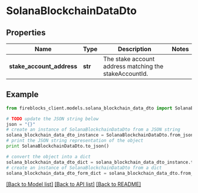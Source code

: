 # SolanaBlockchainDataDto


## Properties

Name | Type | Description | Notes
------------ | ------------- | ------------- | -------------
**stake_account_address** | **str** | The stake account address matching the stakeAccountId. | 

## Example

```python
from fireblocks_client.models.solana_blockchain_data_dto import SolanaBlockchainDataDto

# TODO update the JSON string below
json = "{}"
# create an instance of SolanaBlockchainDataDto from a JSON string
solana_blockchain_data_dto_instance = SolanaBlockchainDataDto.from_json(json)
# print the JSON string representation of the object
print SolanaBlockchainDataDto.to_json()

# convert the object into a dict
solana_blockchain_data_dto_dict = solana_blockchain_data_dto_instance.to_dict()
# create an instance of SolanaBlockchainDataDto from a dict
solana_blockchain_data_dto_form_dict = solana_blockchain_data_dto.from_dict(solana_blockchain_data_dto_dict)
```
[[Back to Model list]](../README.md#documentation-for-models) [[Back to API list]](../README.md#documentation-for-api-endpoints) [[Back to README]](../README.md)


